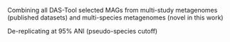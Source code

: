 Combining all DAS-Tool selected MAGs from multi-study metagenomes (published datasets) and multi-species metagenomes (novel in this work)

De-replicating at 95% ANI (pseudo-species cutoff)